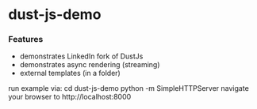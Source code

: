 dust-js-demo
============

### Features

* demonstrates LinkedIn fork of DustJs
* demonstrates async rendering (streaming)
* external templates (in a folder)

run example via:
cd dust-js-demo
python -m SimpleHTTPServer
navigate your browser to http://localhost:8000
